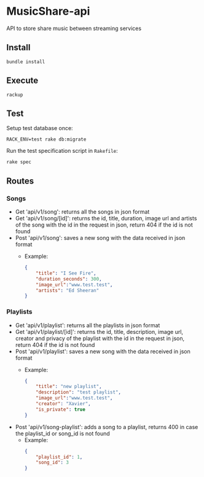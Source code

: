 # MusicShare-api

API to store share music between streaming services

## Install

```shell
bundle install
```

## Execute

```shell
rackup
```

## Test

Setup test database once:

```shell
RACK_ENV=test rake db:migrate
```

Run the test specification script in `Rakefile`:

```shell
rake spec
```

## Routes

### Songs
- Get 'api/v1/song': returns all the songs in json format
- Get 'api/v1/song/[id]': returns the id, title, duration, image url and artists of the song with the id in the request in json, return 404 if the id is not found
- Post 'api/v1/song': saves a new song with the data received in json format
	- Example:

		```json
		{
		    "title": "I See Fire",
		    "duration_seconds": 300,
		    "image_url":"www.test.test",
		    "artists": "Ed Sheeran"
		}
		```

### Playlists
- Get 'api/v1/playlist': returns all the playlists in json format
- Get 'api/v1/playlist/[id]': returns the id, title, description, image url, creator and privacy of the playlist with the id in the request in json, return 404 if the id is not found
- Post 'api/v1/playlist': saves a new song with the data received in json format
	- Example:

		```json
		{
		    "title": "new playlist",
		    "description": "test playlist",
		    "image_url":"www.test.test",
		    "creator": "Xavier",
		    "is_private": true
		}
		```
- Post 'api/v1/song-playlist': adds a song to a playlist, returns 400 in case the playlist_id or song_id is not found
	- Example:
		```json
		{
		    "playlist_id": 1,
		    "song_id": 3
		}
		```